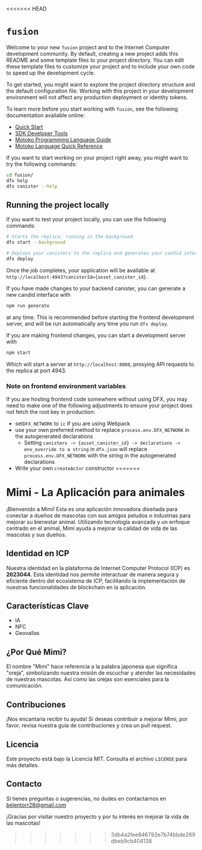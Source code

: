 <<<<<<< HEAD
# `fusion`

Welcome to your new `fusion` project and to the Internet Computer development community. By default, creating a new project adds this README and some template files to your project directory. You can edit these template files to customize your project and to include your own code to speed up the development cycle.

To get started, you might want to explore the project directory structure and the default configuration file. Working with this project in your development environment will not affect any production deployment or identity tokens.

To learn more before you start working with `fusion`, see the following documentation available online:

- [Quick Start](https://internetcomputer.org/docs/current/developer-docs/setup/deploy-locally)
- [SDK Developer Tools](https://internetcomputer.org/docs/current/developer-docs/setup/install)
- [Motoko Programming Language Guide](https://internetcomputer.org/docs/current/motoko/main/motoko)
- [Motoko Language Quick Reference](https://internetcomputer.org/docs/current/motoko/main/language-manual)

If you want to start working on your project right away, you might want to try the following commands:

```bash
cd fusion/
dfx help
dfx canister --help
```

## Running the project locally

If you want to test your project locally, you can use the following commands:

```bash
# Starts the replica, running in the background
dfx start --background

# Deploys your canisters to the replica and generates your candid interface
dfx deploy
```

Once the job completes, your application will be available at `http://localhost:4943?canisterId={asset_canister_id}`.

If you have made changes to your backend canister, you can generate a new candid interface with

```bash
npm run generate
```

at any time. This is recommended before starting the frontend development server, and will be run automatically any time you run `dfx deploy`.

If you are making frontend changes, you can start a development server with

```bash
npm start
```

Which will start a server at `http://localhost:8080`, proxying API requests to the replica at port 4943.

### Note on frontend environment variables

If you are hosting frontend code somewhere without using DFX, you may need to make one of the following adjustments to ensure your project does not fetch the root key in production:

- set`DFX_NETWORK` to `ic` if you are using Webpack
- use your own preferred method to replace `process.env.DFX_NETWORK` in the autogenerated declarations
  - Setting `canisters -> {asset_canister_id} -> declarations -> env_override to a string` in `dfx.json` will replace `process.env.DFX_NETWORK` with the string in the autogenerated declarations
- Write your own `createActor` constructor
=======
# Mimi - La Aplicación para animales

¡Bienvenido a Mimi! Esta es una aplicación innovadora diseñada para conectar a dueños de mascotas con sus amigos peludos o industrias para mejorar su bienestar animal. Utilizando tecnología avanzada y un enfoque centrado en el animal, Mimi ayuda a mejorar la calidad de vida de las mascotas y sus dueños.

## Identidad en ICP
Nuestra identidad en la plataforma de Internet Computer Protocol (ICP) es **2623044**. Esta identidad nos permite interactuar de manera segura y eficiente dentro del ecosistema de ICP, facilitando la implementación de nuestras funcionalidades de blockchain en la aplicación.

## Características Clave
- IA
- NFC
- Geovallas

## ¿Por Qué Mimi?
El nombre "Mimi" hace referencia a la palabra japonesa que significa "oreja", simbolizando nuestra misión de escuchar y atender las necesidades de nuestras mascotas. Así como las orejas son esenciales para la comunicación.

## Contribuciones
¡Nos encantaría recibir tu ayuda! Si deseas contribuir a mejorar Mimi, por favor, revisa nuestra guía de contribuciones y crea un pull request.

## Licencia
Este proyecto está bajo la Licencia MIT. Consulta el archivo `LICENSE` para más detalles.

## Contacto
Si tienes preguntas o sugerencias, no dudes en contactarnos en belentorr28@gmail.com

¡Gracias por visitar nuestro proyecto y por tu interés en mejorar la vida de las mascotas!
>>>>>>> 3db4a2fee846792e7b74bbde269dbeb9cb404138
